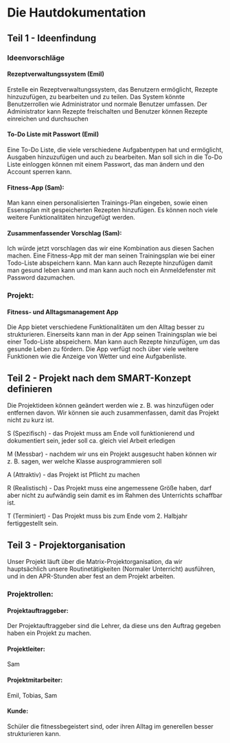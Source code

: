 # Die Hautdokumentation

## Teil 1 - Ideenfindung

### Ideenvorschläge

#### Rezeptverwaltungssystem (Emil)
Erstelle ein Rezeptverwaltungssystem, das Benutzern ermöglicht, Rezepte hinzuzufügen, zu bearbeiten und zu teilen. Das System könnte Benutzerrollen wie Administrator und normale Benutzer umfassen. Der Administrator kann Rezepte freischalten und Benutzer können Rezepte einreichen und durchsuchen

#### To-Do Liste mit Passwort (Emil)
Eine To-Do Liste, die viele verschiedene Aufgabentypen hat und ermöglicht, Ausgaben hinzuzufügen und auch zu bearbeiten. Man soll sich in die To-Do Liste einloggen können mit einem Passwort, das man ändern und den Account sperren kann.

#### Fitness-App (Sam):

Man kann einen personalisierten Trainings-Plan eingeben, sowie einen Essensplan mit gespeicherten Rezepten hinzufügen. Es können noch viele weitere Funktionalitäten hinzugefügt werden.

#### Zusammenfassender Vorschlag (Sam):

Ich würde jetzt vorschlagen das wir eine Kombination aus diesen Sachen machen. Eine Fitness-App mit
der man seinen Trainingsplan wie bei einer Todo-Liste abspeichern kann. Man kann auch Rezepte hinzufügen
damit man gesund leben kann und man kann auch noch ein Anmeldefenster mit Password dazumachen.

### Projekt:

#### Fitness- und Alltagsmanagement App

Die App bietet verschiedene Funktionalitäten um den Alltag besser zu strukturieren.
Einerseits kann man in der App seinen Trainingsplan wie bei einer Todo-Liste abspeichern. Man kann auch Rezepte hinzufügen,
um das gesunde Leben zu fördern. Die App verfügt noch über
viele weitere Funktionen wie die Anzeige von Wetter und eine Aufgabenliste.


## Teil 2 - Projekt nach dem SMART-Konzept definieren

Die Projektideen können geändert werden wie z. B. was hinzufügen oder entfernen davon. Wir können sie auch zusammenfassen, damit das Projekt nicht zu kurz ist.

S (Spezifisch) - das Projekt muss am Ende voll funktionierend und dokumentiert sein, jeder soll ca. gleich viel Arbeit erledigen

M (Messbar) - nachdem wir uns ein Projekt ausgesucht haben können wir z. B. sagen, wer welche Klasse ausprogrammieren soll

A (Attraktiv) - das Projekt ist Pflicht zu machen

R (Realistisch) - Das Projekt muss eine angemessene Größe haben, darf aber nicht zu aufwändig sein damit
es im Rahmen des Unterrichts schaffbar ist.

T (Terminiert) - Das Projekt muss bis zum Ende vom 2. Halbjahr fertiggestellt sein.

## Teil 3 - Projektorganisation

Unser Projekt läuft über die Matrix-Projektorganisation, da wir hauptsächlich unsere Routinetätigkeiten
(Normaler Unterricht) ausführen, und in den APR-Stunden aber fest an dem Projekt arbeiten.

### Projektrollen:

#### Projektauftraggeber:

Der Projektauftraggeber sind die Lehrer, da diese uns den Auftrag gegeben haben ein Projekt zu machen.

#### Projektleiter:

Sam 

#### Projektmitarbeiter:

Emil, Tobias, Sam

#### Kunde:

Schüler die fitnessbegeistert sind, oder ihren Alltag im generellen besser strukturieren kann.
